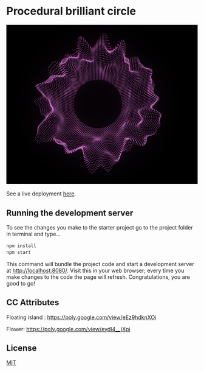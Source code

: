 # Procedural brilliant circle

![A pink dotted waveform pattern forming a circular shape on a black background.](docs-images/image.png)

See a live deployment [here](https://main--teal-naiad-78b83d.netlify.app/).

## Running the development server
To see the changes you make to the starter project go to the project folder in terminal and type...

```bash
npm install
npm start
```

This command will bundle the project code and start a development server at [http://localhost:8080/](http://localhost:8080/). Visit this in your web browser; every time you make changes to the code the page will refresh. Congratulations, you are good to go!

## CC Attributes
Floating island : https://poly.google.com/view/eEz9hdknXOi

Flower: https://poly.google.com/view/eydI4__jXpi

## License
[MIT](https://github.com/edwinwebb/three-seed/blob/master/LICENSE)
